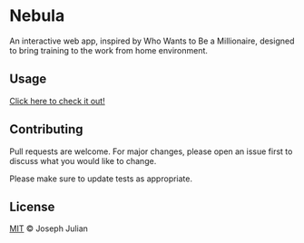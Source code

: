 # Nebula

An interactive web app, inspired by Who Wants to Be a Millionaire, designed to bring training to the work from home environment.

## Usage

[Click here to check it out!](https://jbjulia.github.io/nebula/)

## Contributing

Pull requests are welcome. For major changes, please open an issue first to discuss what you would like to change.

Please make sure to update tests as appropriate.

## License

[MIT](https://choosealicense.com/licenses/mit/) ©  Joseph Julian
